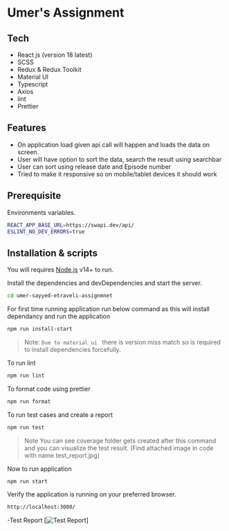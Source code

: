 # Umer's Assignment

## Tech

-   React js (version 18 latest)
-   SCSS
-   Redux & Redux Toolkit
-   Material UI
-   Typescript
-   Axios
-   lint
-   Prettier

## Features

-   On application load given api call will happen and loads the data on screen.
-   User will have option to sort the data, search the result using searchbar
-   User can sort using release date and Episode number
-   Tried to make it responsive so on mobile/tablet devices it should work

## Prerequisite

Environments variables.

```sh
REACT_APP_BASE_URL=https://swapi.dev/api/
ESLINT_NO_DEV_ERRORS=true
```

## Installation & scripts

You will requires [Node.js](https://nodejs.org/) v14+ to run.

Install the dependencies and devDependencies and start the server.

```sh
cd umer-sayyed-etraveli-assignmnet
```

For first time running application run below command as this will install dependancy and run the application

```sh
npm run install-start
```

> Note: `Due to material ui ` there is version miss match so is required to install dependencies forcefully.

To run lint

```sh
npm run lint
```

To format code using prettier

```sh
npm run format
```

To run test cases and create a report

```sh
npm run test
```

> Note You can see coverage folder gets created after this command and you can visualize the test result. (Find attached image in code with name test_report.jpg)

Now to run application

```sh
npm run start
```

Verify the application is running on your preferred browser.

```sh
http://localhost:3000/
```

-Test Report
[![Test Report](https://github.com/umer1989/etraveli-assignment/blob/master/test_report.jpg)]

